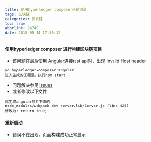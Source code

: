 ```yaml
---
title: 使用hyperledger composer问题记录
tags: 区块链
categories: 区块链
toc: true
abbrlink: 24749
date: 2018-05-14 17:30:12
---
```


#### 使用hyperledger composer 进行构建区块链项目

- 该问题在最后使用 Angular连接rest api时，出现 Invalid Host header

<!-- more -->

```
yo hyperledger-composer:angular
进入生成的工程里，执行npm start

```
- 问题解决参见 [issues](https://github.com/angular/angular-cli/issues/6070#issuecomment-298208974)
- 或者修改以下文件

```
你生成angular项目下面的 
node_modules/webpack-dev-server/lib/Server.js (line 425)
修改为: return true;

```

#### 重新启动
- 错误不在出现，页面构建成功正常显示 